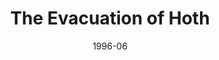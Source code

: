 ---
mission_id: evac
editorsChoice:
title: "The Evacuation of Hoth"
authors: 
    - "Adam Shane"
date: "1996-06"
filename: "evac.zip"
description: "The Imperials are in the midst of their attack on Hoth. Out on the front line, you receive word that the last transport has left. You immediately pull out, rushing back to find an X-wing to leave in, plus the coordinates of the rendevous with the rest of the Rebel Fleet."
heroImage: "./evac1.png"
levelReplaced:	EXECUTOR
difficulty: yes
bm:	yes
fme: yes
wax: yes
three_do: yes
voc: yes
gmd: yes
vue: yes
lfd: yes
base: "New level from scratch" 
editors: "DFUSE, 3DOSHOW, GOBDOS, BMP2DF"

---